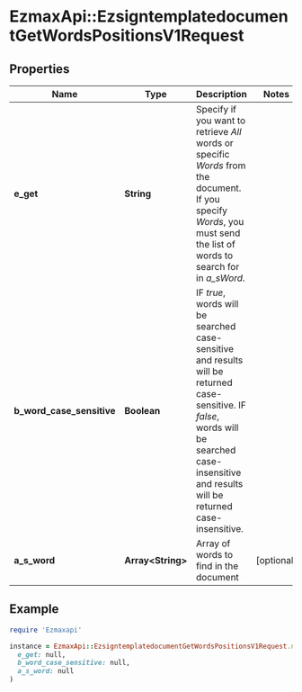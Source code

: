 # EzmaxApi::EzsigntemplatedocumentGetWordsPositionsV1Request

## Properties

| Name | Type | Description | Notes |
| ---- | ---- | ----------- | ----- |
| **e_get** | **String** | Specify if you want to retrieve *All* words or specific *Words* from the document. If you specify *Words*, you must send the list of words to search for in *a_sWord*. |  |
| **b_word_case_sensitive** | **Boolean** | IF *true*, words will be searched case-sensitive and results will be returned case-sensitive. IF *false*, words will be searched case-insensitive and results will be returned case-insensitive. |  |
| **a_s_word** | **Array&lt;String&gt;** | Array of words to find in the document | [optional] |

## Example

```ruby
require 'Ezmaxapi'

instance = EzmaxApi::EzsigntemplatedocumentGetWordsPositionsV1Request.new(
  e_get: null,
  b_word_case_sensitive: null,
  a_s_word: null
)
```

